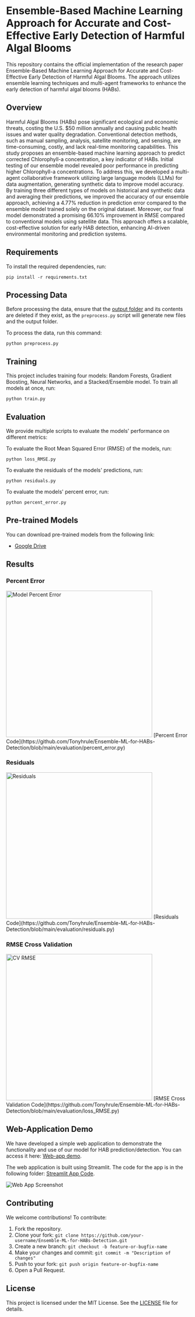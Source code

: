 # Ensemble-Based Machine Learning Approach for Accurate and Cost-Effective Early Detection of Harmful Algal Blooms

This repository contains the official implementation of the research paper Ensemble-Based Machine Learning Approach for Accurate and Cost-Effective Early Detection of Harmful Algal Blooms. The approach utilizes ensemble learning techniques and multi-agent frameworks to enhance the early detection of harmful algal blooms (HABs).

## Overview

Harmful Algal Blooms (HABs) pose significant ecological and economic threats, costing the U.S. $50 million annually and causing public health issues and water quality degradation. Conventional detection methods, such as manual sampling, analysis, satellite monitoring, and sensing, are time-consuming, costly, and lack real-time monitoring capabilities. This study proposes an ensemble-based machine learning approach to predict corrected Chlorophyll-a concentration, a key indicator of HABs. Initial testing of our ensemble model revealed poor performance in predicting higher Chlorophyll-a concentrations. To address this, we developed a multi-agent collaborative framework utilizing large language models (LLMs) for data augmentation, generating synthetic data to improve model accuracy. By training three different types of models on historical and synthetic data and averaging their predictions, we improved the accuracy of our ensemble approach, achieving a 4.77% reduction in prediction error compared to the ensemble model trained solely on the original dataset. Moreover, our final model demonstrated a promising 66.10% improvement in RMSE compared to conventional models using satellite data. This approach offers a scalable, cost-effective solution for early HAB detection, enhancing AI-driven environmental monitoring and prediction systems.

## Requirements

To install the required dependencies, run:

```setup
pip install -r requirements.txt
```

## Processing Data

Before processing the data, ensure that the [output folder](https://github.com/Tonyhrule/Ensemble-ML-for-HABs-Detection/tree/main/output) and its contents are deleted if they exist, as the `preprocess.py` script will generate new files and the output folder.

To process the data, run this command:

```process
python preprocess.py
```

## Training

This project includes training four models: Random Forests, Gradient Boosting, Neural Networks, and a Stacked/Ensemble model. To train all models at once, run:

```train
python train.py
```

## Evaluation

We provide multiple scripts to evaluate the models' performance on different metrics:

To evaluate the Root Mean Squared Error (RMSE) of the models, run:

```eval
python loss_RMSE.py
```

To evaluate the residuals of the models' predictions, run:

```eval
python residuals.py
```

To evaluate the models' percent error, run:

```eval
python percent_error.py
```

## Pre-trained Models

You can download pre-trained models from the following link:

- [Google Drive](https://drive.google.com/drive/folders/1Adxt7VVraiiV6TuSErsl2ydmaW2flUJU?usp=sharing)

## Results

### Percent Error

<img src="https://github.com/Tonyhrule/Ensemble-ML-for-HABs-Detection/blob/main/figures/Model_Percent_Error.png" alt="Model Percent Error" width="400">  
[Percent Error Code](https://github.com/Tonyhrule/Ensemble-ML-for-HABs-Detection/blob/main/evaluation/percent_error.py)

### Residuals

<img src="https://github.com/Tonyhrule/Ensemble-ML-for-HABs-Detection/blob/main/figures/Residuals.png" alt="Residuals" width="400">  
[Residuals Code](https://github.com/Tonyhrule/Ensemble-ML-for-HABs-Detection/blob/main/evaluation/residuals.py)

### RMSE Cross Validation

<img src="https://github.com/Tonyhrule/Ensemble-ML-for-HABs-Detection/blob/main/figures/CV_RMSE.png" alt="CV RMSE" width="400">  
[RMSE Cross Validation Code](https://github.com/Tonyhrule/Ensemble-ML-for-HABs-Detection/blob/main/evaluation/loss_RMSE.py)

## Web-Application Demo

We have developed a simple web application to demonstrate the functionality and use of our model for HAB prediction/detection. You can access it here: [Web-app demo](https://predicthabs.streamlit.app/).

The web application is built using Streamlit. The code for the app is in the following folder: [Streamlit App Code](https://github.com/Tonyhrule/Ensemble-ML-for-HABs-Detection/blob/main/streamlit_app.py).

![Web App Screenshot](https://github.com/Tonyhrule/Ensemble-ML-for-HABs-Detection/blob/main/figures/Demo_App.png)

## Contributing

We welcome contributions! To contribute:

1. Fork the repository.
2. Clone your fork: `git clone https://github.com/your-username/Ensemble-ML-for-HABs-Detection.git`
3. Create a new branch: `git checkout -b feature-or-bugfix-name`
4. Make your changes and commit: `git commit -m "Description of changes"`
5. Push to your fork: `git push origin feature-or-bugfix-name`
6. Open a Pull Request.

## License

This project is licensed under the MIT License. See the [LICENSE](https://github.com/Tonyhrule/Ensemble-ML-for-HABs-Detection/blob/main/LICENSE) file for details.
